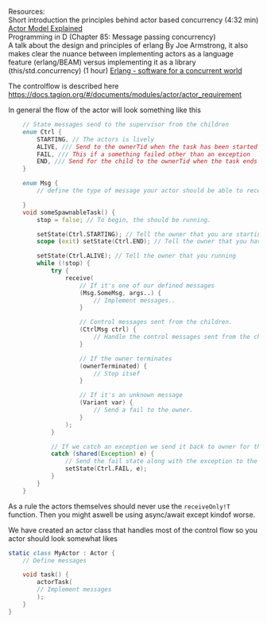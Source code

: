 Resources:  
Short introduction the principles behind actor based concurrency (4:32 min) [Actor Model Explained](https://www.youtube.com/watch?v=ELwEdb_pD0k)  
Programming in D (Chapter 85: Message passing concurrency)  
A talk about the design and principles of erlang By Joe Armstrong, 
it also makes clear the nuance between implementing actors as a language feature (erlang/BEAM) versus implementing it as a library (this/std.concurrency)
(1 hour) [Erlang - software for a concurrent world](https://www.infoq.com/presentations/erlang-software-for-a-concurrent-world/)  

The controlflow is described here https://docs.tagion.org/#/documents/modules/actor/actor_requirement  

In general the flow of the actor will look something like this

```d
    // State messages send to the supervisor from the children
    enum Ctrl {
        STARTING, // The actors is lively
        ALIVE, /// Send to the ownerTid when the task has been started
        FAIL, /// This if a something failed other than an exception
        END, /// Send for the child to the ownerTid when the task ends
    }

    enum Msg {
        // define the type of message your actor should be able to receive..

    }
    void someSpawnableTask() {
        stop = false; // To begin, the should be running.

        setState(Ctrl.STARTING); // Tell the owner that you are starting.
        scope (exit) setState(Ctrl.END); // Tell the owner that you have finished.

        setState(Ctrl.ALIVE); // Tell the owner that you running
        while (!stop) {
            try {
                receive(
                    // If it's one of our defined messages
                    (Msg.SomeMsg, args..) {
                        // Implement messages..
                    }

                    // Control messages sent from the children.
                    (CtrlMsg ctrl) {
                        // Handle the control messages sent from the children
                    }

                    // If the owner terminates
                    (ownerTerminated) {
                        // Stop itsef
                    }

                    // If it's an unknown message
                    (Variant var) {
                        // Send a fail to the owner.
                    }
                );
            }

            // If we catch an exception we send it back to owner for them to deal with it.
            catch (shared(Exception) e) {
                // Send the fail state along with the exception to the supervisour
                setState(Ctrl.FAIL, e);
            }
        }
    }
```

As a rule the actors themselves should never use the `receiveOnly!T` function.
Then you might aswell be using async/await except kindof worse.

We have created an actor class that handles most of the control flow so you actor should look somewhat likes
```d
static class MyActor : Actor {
    // Define messages

    void task() {
        actorTask(
        // Implement messages
        );
    }
}
```
